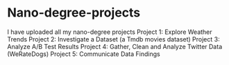 # Nano-degree-projects
I have uploaded all my nano-degree projects 
Project 1: Explore Weather Trends
Project 2: Investigate a Dataset (a Tmdb movies dataset)
Project 3: Analyze A/B Test Results
Project 4: Gather, Clean and Analyze Twitter Data (WeRateDogs)
Project 5: Communicate Data Findings

